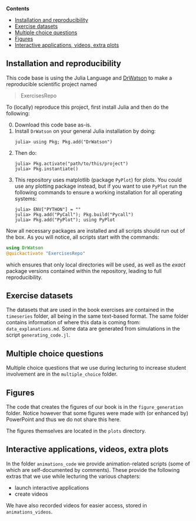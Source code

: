 **Contents**
- [Installation and reproducibility](#installation-and-reproducibility)
- [Exercise datasets](#exercise-datasets)
- [Multiple choice questions](#multiple-choice-questions)
- [Figures](#figures)
- [Interactive applications, videos, extra plots](#interactive-applications--videos--extra-plots)

## Installation and reproducibility

This code base is using the Julia Language and [DrWatson](https://juliadynamics.github.io/DrWatson.jl/stable/)
to make a reproducible scientific project named
> ExercisesRepo

To (locally) reproduce this project, first install Julia and then do the following:

0. Download this code base as-is.
0. Install `DrWatson` on your general Julia installation by doing:
   ```
   julia> using Pkg; Pkg.add("DrWatson")
   ```
1. Then do:
   ```
   julia> Pkg.activate("path/to/this/project")
   julia> Pkg.instantiate()
   ```
1. This repository uses matplotlib (package `PyPlot`) for plots. You could use any plotting package instead, but if you want to use `PyPlot` run the following commands to ensure a working installation for all operating systems:
   ```
   julia> ENV["PYTHON"] = ""
   julia> Pkg.add("PyCall"); Pkg.build("Pycall")
   julia> Pkg.add("PyPlot"); using PyPlot
   ```

Now all necessary packages are installed and all scripts should run out of the box.
As you will notice, all scripts start with the commands:
```julia
using DrWatson
@quickactivate "ExercisesRepo"
```
which ensures that only local directories will be used, as well as the *exact* package versions contained within the repository, leading to full reproducibility.

## Exercise datasets
The datasets that are used in the book exercises are contained in the `timeseries` folder, all being in the same text-based format. The same folder contains information of where this data is coming from: `data_explanations.md`. Some data are generated from simulations in the script `generating_code.jl`.

## Multiple choice questions
Multiple choice questions that we use during lecturing to increase student involvement are in the `multiple_choice` folder.

## Figures
The code that creates the figures of our book is in the `figure_generation` folder. Notice however that some figures were made with (or enhanced by) PowerPoint and thus we do not share this here.

The figures themselves are located in the `plots` directory.

## Interactive applications, videos, extra plots
In the folder `animations_code` we provide animation-related scripts (some of which are self-documented by comments). These provide the following extras that we use while lecturing the various chapters:
* launch interactive applications
* create videos

We have also recorded videos for easier access, stored in `animations_videos`.
